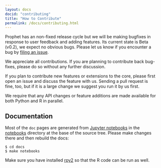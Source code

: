```yaml
---
layout: docs
docid: "contributing"
title: "How to Contribute"
permalink: /docs/contributing.html
---
```


Prophet has an non-fixed release cycle but we will be making bugfixes in response to user feedback and adding features.  Its current state is Beta (v0.2), we expect no obvious bugs. Please let us know if you encounter a bug by [filing an issue](https://github.com/facebook/prophet/issues).

We appreciate all contributions. If you are planning to contribute back bug-fixes, please do so without any further discussion.

If you plan to contribute new features or extensions to the core, please first open an issue and discuss the feature with us. Sending a pull request is fine, too, but if it is a large change we suggest you run it by us first.

We require that any API changes or feature additions are made available for both Python and R in parallel.

## Documentation

Most of the `doc` pages are generated from [Jupyter notebooks](http://jupyter.org/) in the [notebooks](https://github.com/facebook/prophet/tree/master/notebooks) directory at the base of the source tree.  Please make changes there and then rebuild the docs:

```
$ cd docs
$ make notebooks
```

Make sure you have installed [rpy2](https://rpy2.bitbucket.io/) so that the R code can be run as well.
